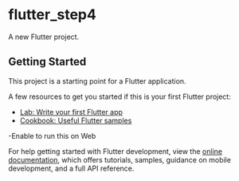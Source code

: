 # flutter_step4

A new Flutter project.

## Getting Started

This project is a starting point for a Flutter application.

A few resources to get you started if this is your first Flutter project:

- [Lab: Write your first Flutter app](https://docs.flutter.dev/get-started/codelab)
- [Cookbook: Useful Flutter samples](https://docs.flutter.dev/cookbook)

-Enable to run this on Web




For help getting started with Flutter development, view the
[online documentation](https://docs.flutter.dev/), which offers tutorials,
samples, guidance on mobile development, and a full API reference.
